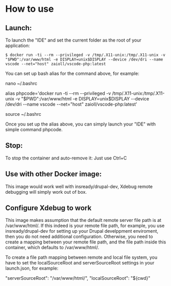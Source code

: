 # How to use
## Launch:

To launch the "IDE" and set the current folder as the root of your application:

```
$ docker run -ti --rm --privileged -v /tmp/.X11-unix:/tmp/.X11-unix -v "$PWD":/var/www/html -e DISPLAY=unix$DISPLAY --device /dev/dri --name vscode --net="host" zaioll/vscode-php:latest
```

You can set up bash alias for the command above, for example:

nano ~/.bashrc

alias phpcode='docker run -ti --rm --privileged -v /tmp/.X11-unix:/tmp/.X11-unix -v "$PWD":/var/www/html -e DISPLAY=unix$DISPLAY --device /dev/dri --name vscode --net="host" zaioll/vscode-php:latest'

source ~/.bashrc

Once you set up the alias above, you can simply launch your "IDE" with simple command phpcode.

## Stop:

To stop the container and auto-remove it: Just use Ctrl+C
## Use with other Docker image:

This image would work well with insready/drupal-dev, Xdebug remote debugging will simply work out of box.
## Configure Xdebug to work

This image makes assumption that the default remote server file path is at /var/www/html/. If this indeed is your remote file path, for example, you use insready/drupal-dev for setting up your Drupal develppment enviroment, then you do not need additional configuration. Otherwise, you need to create a mapping between your remote file path, and the file path inside this container, which defaults to /var/www/html/.

To create a file path mapping between remote and local file system, you have to set the localSourceRoot and serverSourceRoot settings in your launch.json, for example:

"serverSourceRoot": "/var/www/html/",
"localSourceRoot": "${cwd}"